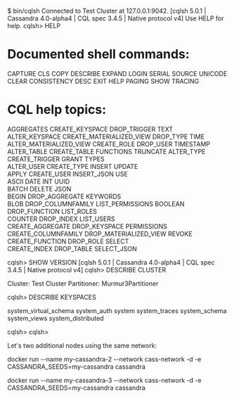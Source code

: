 $ bin/cqlsh
Connected to Test Cluster at 127.0.0.1:9042.
[cqlsh 5.0.1 | Cassandra 4.0-alpha4 | CQL spec 3.4.5 | Native protocol v4]
Use HELP for help.
cqlsh> HELP

Documented shell commands:
===========================
CAPTURE  CLS          COPY  DESCRIBE  EXPAND  LOGIN   SERIAL  SOURCE   UNICODE
CLEAR    CONSISTENCY  DESC  EXIT      HELP    PAGING  SHOW    TRACING

CQL help topics:
================
AGGREGATES               CREATE_KEYSPACE           DROP_TRIGGER      TEXT     
ALTER_KEYSPACE           CREATE_MATERIALIZED_VIEW  DROP_TYPE         TIME     
ALTER_MATERIALIZED_VIEW  CREATE_ROLE               DROP_USER         TIMESTAMP
ALTER_TABLE              CREATE_TABLE              FUNCTIONS         TRUNCATE 
ALTER_TYPE               CREATE_TRIGGER            GRANT             TYPES    
ALTER_USER               CREATE_TYPE               INSERT            UPDATE   
APPLY                    CREATE_USER               INSERT_JSON       USE      
ASCII                    DATE                      INT               UUID     
BATCH                    DELETE                    JSON            
BEGIN                    DROP_AGGREGATE            KEYWORDS        
BLOB                     DROP_COLUMNFAMILY         LIST_PERMISSIONS
BOOLEAN                  DROP_FUNCTION             LIST_ROLES      
COUNTER                  DROP_INDEX                LIST_USERS      
CREATE_AGGREGATE         DROP_KEYSPACE             PERMISSIONS     
CREATE_COLUMNFAMILY      DROP_MATERIALIZED_VIEW    REVOKE          
CREATE_FUNCTION          DROP_ROLE                 SELECT          
CREATE_INDEX             DROP_TABLE                SELECT_JSON     

cqlsh> SHOW VERSION
[cqlsh 5.0.1 | Cassandra 4.0-alpha4 | CQL spec 3.4.5 | Native protocol v4]
cqlsh> DESCRIBE CLUSTER

Cluster: Test Cluster
Partitioner: Murmur3Partitioner

cqlsh> DESCRIBE KEYSPACES

system_virtual_schema  system_auth   system              system_traces
system_schema          system_views  system_distributed

cqlsh> 
cqlsh> 




Let's two additional nodes using the same network:

docker run --name my-cassandra-2 --network cass-network -d -e CASSANDRA_SEEDS=my-cassandra cassandra

docker run --name my-cassandra-3 --network cass-network -d -e CASSANDRA_SEEDS=my-cassandra cassandra